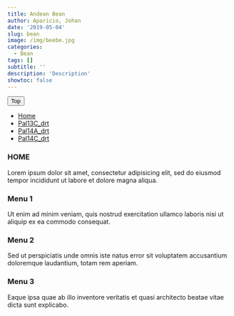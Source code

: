 ```yaml
---
title: Andean Bean
author: Aparicio, Johan
date: '2019-05-04'
slug: bean
image: /img/beebe.jpg 
categories:
  - Bean
tags: []
subtitle: ''
description: 'Description'
showtoc: false
---
```


<link href="/style.css" rel="stylesheet"></link> 


<button onclick="topFunction()" id="myBtn" title="Go to top">Top</button>


<!--  Pruebas -->


   <ul class="nav nav-tabs">
    <li class="active"><a data-toggle="tab" href="#home">Home</a></li>
    <li><a data-toggle="tab" href="#menu1">Pal13C_drt</a></li>
    <li><a data-toggle="tab" href="#menu2">Pal14A_drt</a></li>
    <li><a data-toggle="tab" href="#menu3">Pal14C_drt</a></li>
  </ul>
  
  <div class="tab-content">
    <div id="home" class="tab-pane fade in active">
      <h3>HOME</h3>
      <p>Lorem ipsum dolor sit amet, consectetur adipisicing elit, sed do eiusmod tempor incididunt ut labore et dolore magna aliqua.</p>
    </div>
    <div id="menu1" class="tab-pane fade">
      <h3>Menu 1</h3>
      <p>Ut enim ad minim veniam, quis nostrud exercitation ullamco laboris nisi ut aliquip ex ea commodo consequat.</p>
    </div>
    <div id="menu2" class="tab-pane fade">
      <h3>Menu 2</h3>
      <p>Sed ut perspiciatis unde omnis iste natus error sit voluptatem accusantium doloremque laudantium, totam rem aperiam.</p>
    </div>
    <div id="menu3" class="tab-pane fade">
      <h3>Menu 3</h3>
      <p>Eaque ipsa quae ab illo inventore veritatis et quasi architecto beatae vitae dicta sunt explicabo.</p>
    </div>
  </div>
  

 <script type="text/javascript" src="/java.js"></script>
 
 
  <!-- Javascript  <script type="text/javascript" src="/java.js"></script>  -->





